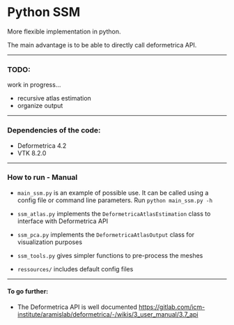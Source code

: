 # Python SSM

More flexible implementation in python.

The main advantage is to be able to directly call deformetrica API.


--------------------------------------------------------------------------------
### TODO:

work in progress...

* recursive atlas estimation
* organize output


--------------------------------------------------------------------------------

### Dependencies of the code:

* Deformetrica 4.2
* VTK 8.2.0

--------------------------------------------------------------------------------
### How to run - Manual

* `main_ssm.py` is an example of possible use. It can be called using a config file
or command line parameters. Run `python main_ssm.py -h`

* `ssm_atlas.py` implements the `DeformetricaAtlasEstimation` class to interface
with Deformetrica API

* `ssm_pca.py` implements the `DeformetricaAtlasOutput` class for visualization purposes

* `ssm_tools.py` gives simpler functions to pre-process the meshes

* `ressources/` includes default config files

--------------------------------------------------------------------------------
#### To go further:

* The Deformetrica API is well documented https://gitlab.com/icm-institute/aramislab/deformetrica/-/wikis/3_user_manual/3.7_api
